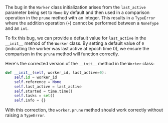 The bug in the `Worker` class initialization arises from the `last_active` parameter being set to `None` by default and then used in a comparison operation in the `prune` method with an integer. This results in a `TypeError` where the addition operation (`+`) cannot be performed between a `NoneType` and an `int`.

To fix this bug, we can provide a default value for `last_active` in the `__init__` method of the `Worker` class. By setting a default value of `0` (indicating the worker was last active at epoch time 0), we ensure the comparison in the `prune` method will function correctly.

Here's the corrected version of the `__init__` method in the `Worker` class:

```python
def __init__(self, worker_id, last_active=0):
    self.id = worker_id
    self.reference = None
    self.last_active = last_active
    self.started = time.time()
    self.tasks = set()
    self.info = {}
```

With this correction, the `worker.prune` method should work correctly without raising a `TypeError`.